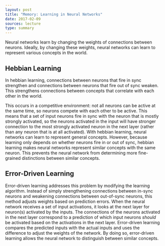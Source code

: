 ```yaml
---
layout: post
title: "Memory: Learning in Neural Networks"
date: 2017-02-09
sources: lecture
type: summary
---
```


Neural networks learn by changing the weights of connections between neurons. Ideally, by changing these weights, neural networks can learn to represent various concepts in the world.

## Hebbian Learning
In hebbian learning, connections between neurons that fire in sync strengthen and connections between neurons that fire out of sync weaken. This strengthens connections between concepts that correlate with each other in the world.

This occurs in a competitive environment: not all neurons can be active at the same time, so neurons compete with each other to be active. This means that a set of input neurons fire in sync with the neuron that is mostly strongly activated, so the neurons activated in the input will have stronger connection to the most strongly activated neuron in the next layer (rather than any neuron that is at all activated).
With hebbian learning, neural networks can learn to represent general concepts. However, because learning only depends on whether neurons fire in or out of sync, hebbian learning makes neural networks represent similar concepts with the same neuron. This prevents the neural network from determining more fine-grained distinctions between similar concepts.

## Error-Driven Learning
Error-driven learning addresses this problem by modifying the learning algorithm. Instead of simply strengthening connections between in-sync neurons and weakening connections between out-of-sync neurons, this method adjusts weights based on prediction errors. When the neural network receives a set of input activations, it looks at the next layer for neuron(s) activated by the inputs. The connections of the neurons activated in the next layer correspond to a prediction of which input neurons *should* be activated based on the activations in the next layer. Error-driven learning compares the predicted inputs with the actual inputs and uses the difference to adjust the weights of the network. By doing so, error-driven learning allows the neural network to distinguish between similar concepts.
